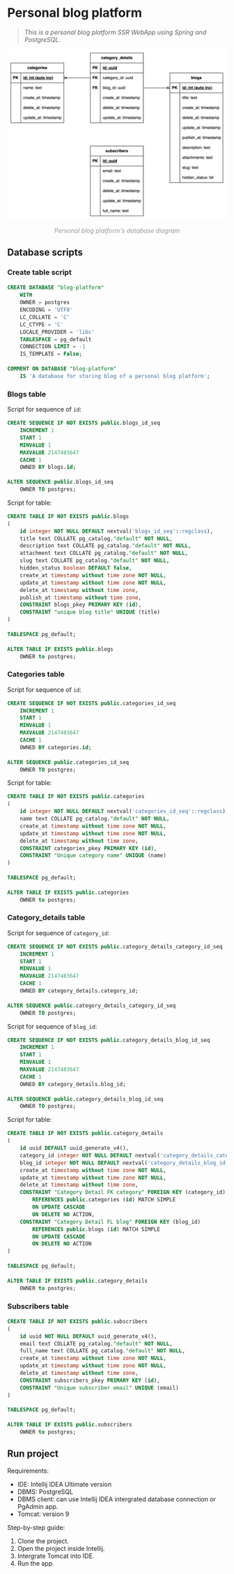 # Personal blog platform

> *This is a personal blog platform SSR WebApp using Spring and PostgreSQL.*

<div align="center">
  <img src="database-diagram.png" style="width:800px"/>
  <p align="center" style="font-style: italic; color: #999;">
    Personal blog platform's database diagram
  </p>
</div>

## Database scripts

### Create table script

```sql
CREATE DATABASE "blog-platform"
    WITH
    OWNER = postgres
    ENCODING = 'UTF8'
    LC_COLLATE = 'C'
    LC_CTYPE = 'C'
    LOCALE_PROVIDER = 'libc'
    TABLESPACE = pg_default
    CONNECTION LIMIT = -1
    IS_TEMPLATE = False;

COMMENT ON DATABASE "blog-platform"
    IS 'A database for storing blog of a personal blog platform';
```

### Blogs table

Script for sequence of `id`:

```sql
CREATE SEQUENCE IF NOT EXISTS public.blogs_id_seq
    INCREMENT 1
    START 1
    MINVALUE 1
    MAXVALUE 2147483647
    CACHE 1
    OWNED BY blogs.id;

ALTER SEQUENCE public.blogs_id_seq
    OWNER TO postgres;
```

Script for table:

```sql
CREATE TABLE IF NOT EXISTS public.blogs
(
    id integer NOT NULL DEFAULT nextval('blogs_id_seq'::regclass),
    title text COLLATE pg_catalog."default" NOT NULL,
    description text COLLATE pg_catalog."default" NOT NULL,
    attachment text COLLATE pg_catalog."default" NOT NULL,
    slug text COLLATE pg_catalog."default" NOT NULL,
    hidden_status boolean DEFAULT false,
    create_at timestamp without time zone NOT NULL,
    update_at timestamp without time zone NOT NULL,
    delete_at timestamp without time zone,
    publish_at timestamp without time zone,
    CONSTRAINT blogs_pkey PRIMARY KEY (id),
    CONSTRAINT "unique blog title" UNIQUE (title)
)

TABLESPACE pg_default;

ALTER TABLE IF EXISTS public.blogs
    OWNER to postgres;
```

### Categories table

Script for sequence of `id`:

```sql
CREATE SEQUENCE IF NOT EXISTS public.categories_id_seq
    INCREMENT 1
    START 1
    MINVALUE 1
    MAXVALUE 2147483647
    CACHE 1
    OWNED BY categories.id;

ALTER SEQUENCE public.categories_id_seq
    OWNER TO postgres;
```

Script for table:

```sql
CREATE TABLE IF NOT EXISTS public.categories
(
    id integer NOT NULL DEFAULT nextval('categories_id_seq'::regclass),
    name text COLLATE pg_catalog."default" NOT NULL,
    create_at timestamp without time zone NOT NULL,
    update_at timestamp without time zone NOT NULL,
    delete_at timestamp without time zone,
    CONSTRAINT categories_pkey PRIMARY KEY (id),
    CONSTRAINT "Unique category name" UNIQUE (name)
)

TABLESPACE pg_default;

ALTER TABLE IF EXISTS public.categories
    OWNER to postgres;
```

### Category_details table

Script for sequence of `category_id`:

```sql
CREATE SEQUENCE IF NOT EXISTS public.category_details_category_id_seq
    INCREMENT 1
    START 1
    MINVALUE 1
    MAXVALUE 2147483647
    CACHE 1
    OWNED BY category_details.category_id;

ALTER SEQUENCE public.category_details_category_id_seq
    OWNER TO postgres;
```

Script for sequence of `blog_id`:

```sql
CREATE SEQUENCE IF NOT EXISTS public.category_details_blog_id_seq
    INCREMENT 1
    START 1
    MINVALUE 1
    MAXVALUE 2147483647
    CACHE 1
    OWNED BY category_details.blog_id;

ALTER SEQUENCE public.category_details_blog_id_seq
    OWNER TO postgres;
```

Script for table:

```sql
CREATE TABLE IF NOT EXISTS public.category_details
(
    id uuid DEFAULT uuid_generate_v4(),
    category_id integer NOT NULL DEFAULT nextval('category_details_category_id_seq'::regclass),
    blog_id integer NOT NULL DEFAULT nextval('category_details_blog_id_seq'::regclass),
    create_at timestamp without time zone NOT NULL,
    update_at timestamp without time zone NOT NULL,
    delete_at timestamp without time zone,
    CONSTRAINT "Category Detail FK category" FOREIGN KEY (category_id)
        REFERENCES public.categories (id) MATCH SIMPLE
        ON UPDATE CASCADE
        ON DELETE NO ACTION,
    CONSTRAINT "Category Detail FL blog" FOREIGN KEY (blog_id)
        REFERENCES public.blogs (id) MATCH SIMPLE
        ON UPDATE CASCADE
        ON DELETE NO ACTION
)

TABLESPACE pg_default;

ALTER TABLE IF EXISTS public.category_details
    OWNER to postgres;
```

### Subscribers table

```sql
CREATE TABLE IF NOT EXISTS public.subscribers
(
    id uuid NOT NULL DEFAULT uuid_generate_v4(),
    email text COLLATE pg_catalog."default" NOT NULL,
    full_name text COLLATE pg_catalog."default" NOT NULL,
    create_at timestamp without time zone NOT NULL,
    update_at timestamp without time zone NOT NULL,
    delete_at timestamp without time zone,
    CONSTRAINT subscribers_pkey PRIMARY KEY (id),
    CONSTRAINT "Unique subscriber email" UNIQUE (email)
)

TABLESPACE pg_default;

ALTER TABLE IF EXISTS public.subscribers
    OWNER to postgres;
```

## Run project

Requirements:

- IDE: Intellij IDEA Ultimate version
- DBMS: PostgreSQL
- DBMS client: can use Intellij IDEA intergrated database connection or PgAdmin app.
- Tomcat: version 9

Step-by-step guide:

1. Clone the project.
2. Open the project inside Intellij.
3. Intergrate Tomcat into IDE.
4. Run the app.

